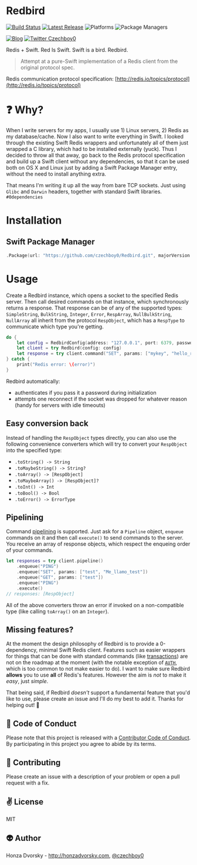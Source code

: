 # Redbird

[![Build Status](https://travis-ci.org/czechboy0/Redbird.svg?branch=master)](https://travis-ci.org/czechboy0/Redbird)
[![Latest Release](https://img.shields.io/github/release/czechboy0/redbird.svg)](https://github.com/czechboy0/redbird/releases/latest)
![Platforms](https://img.shields.io/badge/platforms-Linux%20%7C%20OS%20X-blue.svg)
![Package Managers](https://img.shields.io/badge/package%20managers-SwiftPM-yellow.svg)

[![Blog](https://img.shields.io/badge/blog-honzadvorsky.com-green.svg)](http://honzadvorsky.com)
[![Twitter Czechboy0](https://img.shields.io/badge/twitter-czechboy0-green.svg)](http://twitter.com/czechboy0)

Redis + Swift. Red Is Swift. Swift is a bird. Redbird.

> Attempt at a pure-Swift implementation of a Redis client from the original protocol spec.

Redis communication protocol specification: [http://redis.io/topics/protocol](http://redis.io/topics/protocol)

# :question: Why?
When I write servers for my apps, I usually use 1) Linux servers, 2) Redis as my database/cache. Now I also want to write everything in Swift. I looked through the existing Swift Redis wrappers and unfortunately all of them just wrapped a C library, which had to be installed externally (yuck). Thus I decided to throw all that away, go back to the Redis protocol specification and build up a Swift client without any dependencies, so that it can be used both on OS X and Linux just by adding a Swift Package Manager entry, without the need to install anything extra.

That means I'm writing it up all the way from bare TCP sockets. Just using `Glibc` and `Darwin` headers, together with standard Swift libraries. `#0dependencies`

# Installation

## Swift Package Manager

```swift
.Package(url: "https://github.com/czechboy0/Redbird.git", majorVersion: 0, minor: 10)
```

# Usage
Create a Redbird instance, which opens a socket to the specified Redis server. Then call desired commands on that instance, which synchronously returns a response. That response can be of any of the supported types: `SimpleString`, `BulkString`, `Integer`, `Error`, `RespArray`, `NullBulkString`, `NullArray` all inherit from the protocol `RespObject`, which has a `RespType` to communicate which type you're getting.

```swift
do {
	let config = RedbirdConfig(address: "127.0.0.1", port: 6379, password: "foopass")
	let client = try Redbird(config: config)
	let response = try client.command("SET", params: ["mykey", "hello_redis"]).toString() //"OK"
} catch {
	print("Redis error: \(error)")
}
```

Redbird automatically:
- authenticates if you pass it a password during initialization
- attempts one reconnect if the socket was dropped for whatever reason (handy for servers with idle timeouts)

## Easy conversion back

Instead of handling the `RespObject` types directly, you can also use the following convenience converters which will try to convert your `RespObject` into the specified type:
- `.toString() -> String`
- `.toMaybeString() -> String?`
- `.toArray() -> [RespObject]`
- `.toMaybeArray() -> [RespObject]?`
- `.toInt() -> Int`
- `.toBool() -> Bool`
- `.toError() -> ErrorType`

## Pipelining

Command [pipelining](http://redis.io/topics/pipelining) is supported. Just ask for a `Pipeline` object, `enqueue` commands on it and then call `execute()` to send commands to the server. You receive an array of response objects, which respect the enqueing order of your commands.

```swift
let responses = try client.pipeline()
    .enqueue("PING")
    .enqueue("SET", params: ["test", "Me_llamo_test"])
    .enqueue("GET", params: ["test"])
    .enqueue("PING")
    .execute()
// responses: [RespObject]
```

All of the above converters throw an error if invoked on a non-compatible type (like calling `toArray()` on an `Integer`).

## Missing features?

At the moment the design philosophy of Redbird is to provide a 0-dependency, minimal Swift Redis client. Features such as easier wrappers for things that can be done with standard commands (like [transactions](http://redis.io/topics/transactions)) are not on the roadmap at the moment (with the notable exception of [`AUTH`](http://redis.io/commands/auth), which is too common to not make easier to do). I want to make sure Redbird **allows** you to use **all** of Redis's features. However the aim is *not* to make it *easy*, just *simple*. 

That being said, if Redbird *doesn't* support a fundamental feature that you'd like to use, please create an issue and I'll do my best to add it. Thanks for helping out! 🎉

:blue_heart: Code of Conduct
------------
Please note that this project is released with a [Contributor Code of Conduct](./CODE_OF_CONDUCT.md). By participating in this project you agree to abide by its terms.

:gift_heart: Contributing
------------
Please create an issue with a description of your problem or open a pull request with a fix.

:v: License
-------
MIT

:alien: Author
------
Honza Dvorsky - http://honzadvorsky.com, [@czechboy0](http://twitter.com/czechboy0)
